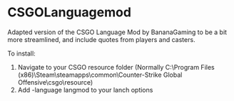 # CSGOLanguagemod
Adapted version of the CSGO Language Mod by BananaGaming to be a bit more streamlined, and include quotes from players and casters.

To install:
1. Navigate to your CSGO resource folder (Normally C:\Program Files (x86)\Steam\steamapps\common\Counter-Strike Global Offensive\csgo\resource)
2. Add -language langmod to your lanch options
